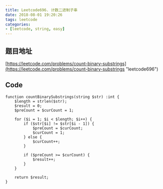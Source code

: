 ```yaml
---
title: Leetcode696. 计数二进制子串
date: 2018-08-01 19:20:26
tags: leetcode
categories:
- [leetcode, string, easy]
---
```

## 题目地址
[https://leetcode.com/problems/count-binary-substrings](https://leetcode.com/problems/count-binary-substrings "leetcode696")

## Code
```
function countBinarySubstrings(string $str) :int {
    $length = strlen($str);
    $result = 0;
    $preCount = $curCount = 1;

    for ($i = 1; $i < $length; $i++) {
        if ($str[$i] != $str[$i - 1]) {
            $preCount = $curCount;
            $curCount = 1;
        } else {
            $curCount++;
        }

        if ($preCount >= $curCount) {
            $result++;
        }
    }

    return $result;
}
```